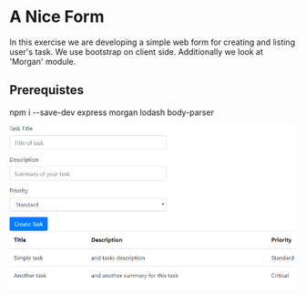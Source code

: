 # A Nice Form

In this exercise we are developing a simple web form for creating and listing user's task. We use bootstrap on client side. Additionally we look at 'Morgan' module.

## Prerequistes

npm i --save-dev express morgan lodash body-parser

![screenshot](screenshot.png)
